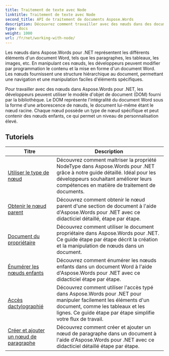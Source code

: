 ```yaml
---
title: Traitement de texte avec Node
linktitle: Traitement de texte avec Node
second_title: API de traitement de documents Aspose.Words
description: Découvrez comment travailler avec des nœuds dans des documents Word à l'aide d'Aspose.Words pour .NET. Tutoriels détaillés avec des exemples de code.
type: docs
weight: 1000
url: /fr/net/working-with-node/
---
```

Les nœuds dans Aspose.Words pour .NET représentent les différents éléments d'un document Word, tels que les paragraphes, les tableaux, les images, etc. En manipulant ces nœuds, les développeurs peuvent modifier par programmation le contenu et la mise en forme d'un document Word. Les nœuds fournissent une structure hiérarchique au document, permettant une navigation et une manipulation faciles d'éléments spécifiques.

Pour travailler avec des nœuds dans Aspose.Words pour .NET, les développeurs peuvent utiliser le modèle d'objet de document (DOM) fourni par la bibliothèque. Le DOM représente l'intégralité du document Word sous la forme d'une arborescence de nœuds, le document lui-même étant le nœud racine. Chaque nœud possède un type de nœud spécifique et peut contenir des nœuds enfants, ce qui permet un niveau de personnalisation élevé.

 ## Tutoriels
| Titre | Description |
| --- | --- |
| [Utiliser le type de nœud](./use-node-type/) | Découvrez comment maîtriser la propriété NodeType dans Aspose.Words pour .NET grâce à notre guide détaillé. Idéal pour les développeurs souhaitant améliorer leurs compétences en matière de traitement de documents. |
| [Obtenir le nœud parent](./get-parent-node/) | Découvrez comment obtenir le nœud parent d'une section de document à l'aide d'Aspose.Words pour .NET avec ce didacticiel détaillé, étape par étape. |
| [Document du propriétaire](./owner-document/) | Découvrez comment utiliser le document propriétaire dans Aspose.Words pour .NET. Ce guide étape par étape décrit la création et la manipulation de nœuds dans un document. |
| [Énumérer les nœuds enfants](./enumerate-child-nodes/) | Découvrez comment énumérer les nœuds enfants dans un document Word à l'aide d'Aspose.Words pour .NET avec ce didacticiel étape par étape. |
| [Accès dactylographié](./typed-access/) | Découvrez comment utiliser l'accès typé dans Aspose.Words pour .NET pour manipuler facilement les éléments d'un document, comme les tableaux et les lignes. Ce guide étape par étape simplifie votre flux de travail. |
| [Créer et ajouter un nœud de paragraphe](./create-and-add-paragraph-node/) | Découvrez comment créer et ajouter un nœud de paragraphe dans un document à l'aide d'Aspose.Words pour .NET avec ce didacticiel détaillé étape par étape. |